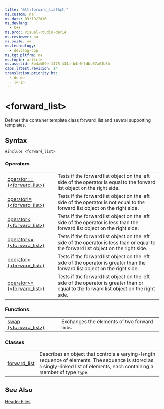 ```yaml
---
title: "&lt;forward_list&gt;"
ms.custom: na
ms.date: 09/19/2016
ms.devlang: 
  - C++
ms.prod: visual-studio-dev14
ms.reviewer: na
ms.suite: na
ms.technology: 
  - devlang-cpp
ms.tgt_pltfrm: na
ms.topic: article
ms.assetid: 8b4ab09e-1475-434a-b4e0-fdbc07a08b5b
caps.latest.revision: 14
translation.priority.ht: 
  - de-de
  - ja-jp
---
```

# &lt;forward_list&gt;
Defines the container template class forward_list and several supporting templates.  
  
## Syntax  
  
```  
#include <forward_list>  
```  
  
### Operators  
  
|||  
|-|-|  
|[operator== (<forward_list>)](../vs140/-forward_list--operators.md#operator_eq_eq)|Tests if the forward list object on the left side of the operator is equal to the forward list object on the right side.|  
|[operator!= (<forward_list>)](../vs140/-forward_list--operators.md#operator_neq)|Tests if the forward list object on the left side of the operator is not equal to the forward list object on the right side.|  
|[operator< (<forward_list>)](../vs140/-forward_list--operators.md#operator_lt_)|Tests if the forward list object on the left side of the operator is less than the forward list object on the right side.|  
|[operator<= (<forward_list>)](../vs140/-forward_list--operators.md#operator_lt__eq)|Tests if the forward list object on the left side of the operator is less than or equal to the forward list object on the right side.|  
|[operator> (<forward_list>)](../vs140/-forward_list--operators.md#operator_gt_)|Tests if the forward list object on the left side of the operator is greater than the forward list object on the right side.|  
|[operator>= (<forward_list>)](../vs140/-forward_list--operators.md#operator_gt__eq)|Tests if the forward list object on the left side of the operator is greater than or equal to the forward list object on the right side.|  
  
### Functions  
  
|||  
|-|-|  
|[swap (<forward_list>)](../vs140/-forward_list--functions.md#swap)|Exchanges the elements of two forward lists.|  
  
### Classes  
  
|||  
|-|-|  
|[forward_list](../vs140/forward_list-Class.md)|Describes an object that controls a varying-length sequence of elements. The sequence is stored as a singly-linked list of elements, each containing a member of type `Type`.|  
  
## See Also  
 [Header Files](../vs140/C---Standard-Library-Header-Files.md)